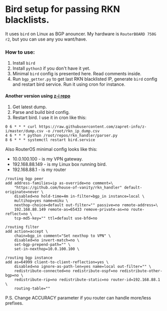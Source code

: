 # Bird setup for passing RKN blacklists.

It uses `bird` on Linux as BGP anouncer. My hardware is `RouterBOARD 750G r2`, but you can use any you want/have.

### How to use:

1. Install `bird`
2. Install `python3` if you don't have it yet.
3. Minimal `bird` config is presented here. Read comments inside.
4. Run `bgp_getter.py` to get last RKN blacklisted IP, generate `bird` config and restart bird service. Run it using cron for instance.

#### Another version using [z-i repo](https://github.com/zapret-info/z-i)
1. Get latest dump.
2. Parse and build bird config.
3. Restart bird.
I use it in cron like this:
```
0 6 * * * curl https://raw.githubusercontent.com/zapret-info/z-i/master/dump.csv -o /root/rkn_ip_dump.csv
4 6 * * * python /root/repos/rkn_handler/parser.py
8 6 * * * systemctl restart bird.service 
```

Also RouterOS minimal config looks like this:
* 10.0.100.100 - is my VPN gateway.
* 192.168.88.149 - is my Linux box running bird.
* 192.168.88.1 - is my router
```shell
/routing bgp peer
add address-families=ip as-override=no comment=\
    "https://github.com/house-of-vanity/rkn_handler" default-originate=never \
    disabled=no hold-time=4m in-filter=bgp_in instance=local \
    multihop=yes name=miku \
    nexthop-choice=default out-filter="" passive=no remote-address=\
    192.168.88.149 remote-as=65433 remove-private-as=no route-reflect=no \
    tcp-md5-key="" ttl=default use-bfd=no

/routing filter
add action=accept \
    chain=bgp_in comment="Set nexthop to VPN" \
    disabled=no invert-match=no \
    set-bgp-prepend-path="" \
    set-in-nexthop=10.0.100.100 \

/routing bgp instance
add as=64999 client-to-client-reflection=yes \
    disabled=no ignore-as-path-len=yes name=local out-filter="" \
    redistribute-connected=no redistribute-ospf=no redistribute-other-bgp=no \
    redistribute-rip=no redistribute-static=no router-id=192.168.88.1 \
    routing-table=""
```

P.S.
Change ACCURACY parameter if you router can handle more/less prefixes.
